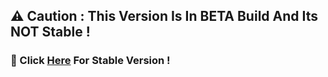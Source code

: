 ## ⚠ Caution : This Version Is In BETA Build And Its NOT Stable !

### 🤖 Click [Here](https://github.com/ArmTimDev/Vippy) For Stable Version !
